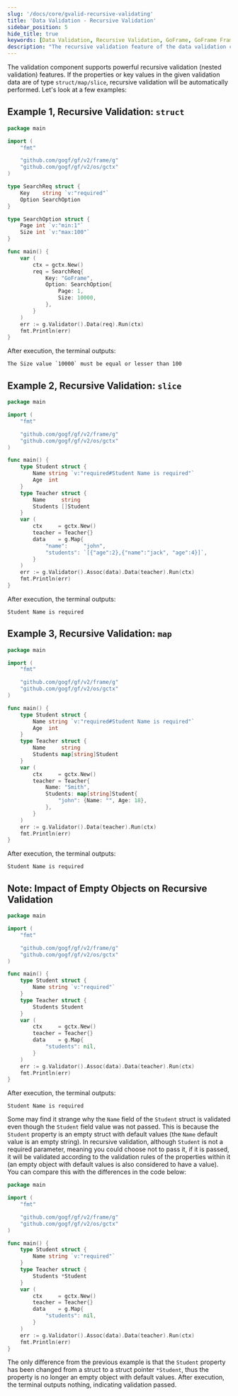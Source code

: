 ```yaml
---
slug: '/docs/core/gvalid-recursive-validating'
title: 'Data Validation - Recursive Validation'
sidebar_position: 5
hide_title: true
keywords: [Data Validation, Recursive Validation, GoFrame, GoFrame Framework, Nested Validation, Struct Validation, Map Validation, Slice Validation, Validation Component, GoFrame Validator]
description: "The recursive validation feature of the data validation component in the GoFrame framework. Through example code, it demonstrates how to perform nested validation on struct, slice, and map types of data to achieve effective validation of complex data structures. Special note is made on handling empty objects in recursive validation, and empty objects with default values are considered passed and validated."
---
```


The validation component supports powerful recursive validation (nested validation) features. If the properties or key values in the given validation data are of type `struct/map/slice`, recursive validation will be automatically performed. Let's look at a few examples:

## Example 1, Recursive Validation: `struct`

```go
package main

import (
    "fmt"

    "github.com/gogf/gf/v2/frame/g"
    "github.com/gogf/gf/v2/os/gctx"
)

type SearchReq struct {
    Key    string `v:"required"`
    Option SearchOption
}

type SearchOption struct {
    Page int `v:"min:1"`
    Size int `v:"max:100"`
}

func main() {
    var (
        ctx = gctx.New()
        req = SearchReq{
            Key: "GoFrame",
            Option: SearchOption{
                Page: 1,
                Size: 10000,
            },
        }
    )
    err := g.Validator().Data(req).Run(ctx)
    fmt.Println(err)
}
```

After execution, the terminal outputs:

```
The Size value `10000` must be equal or lesser than 100
```

## Example 2, Recursive Validation: `slice`

```go
package main

import (
    "fmt"

    "github.com/gogf/gf/v2/frame/g"
    "github.com/gogf/gf/v2/os/gctx"
)

func main() {
    type Student struct {
        Name string `v:"required#Student Name is required"`
        Age  int
    }
    type Teacher struct {
        Name     string
        Students []Student
    }
    var (
        ctx     = gctx.New()
        teacher = Teacher{}
        data    = g.Map{
            "name":     "john",
            "students": `[{"age":2},{"name":"jack", "age":4}]`,
        }
    )
    err := g.Validator().Assoc(data).Data(teacher).Run(ctx)
    fmt.Println(err)
}
```

After execution, the terminal outputs:

```
Student Name is required
```

## Example 3, Recursive Validation: `map`

```go
package main

import (
    "fmt"

    "github.com/gogf/gf/v2/frame/g"
    "github.com/gogf/gf/v2/os/gctx"
)

func main() {
    type Student struct {
        Name string `v:"required#Student Name is required"`
        Age  int
    }
    type Teacher struct {
        Name     string
        Students map[string]Student
    }
    var (
        ctx     = gctx.New()
        teacher = Teacher{
            Name: "Smith",
            Students: map[string]Student{
                "john": {Name: "", Age: 18},
            },
        }
    )
    err := g.Validator().Data(teacher).Run(ctx)
    fmt.Println(err)
}
```

After execution, the terminal outputs:

```
Student Name is required
```

## Note: Impact of Empty Objects on Recursive Validation

```go
package main

import (
    "fmt"

    "github.com/gogf/gf/v2/frame/g"
    "github.com/gogf/gf/v2/os/gctx"
)

func main() {
    type Student struct {
        Name string `v:"required"`
    }
    type Teacher struct {
        Students Student
    }
    var (
        ctx     = gctx.New()
        teacher = Teacher{}
        data    = g.Map{
            "students": nil,
        }
    )
    err := g.Validator().Assoc(data).Data(teacher).Run(ctx)
    fmt.Println(err)
}
```

After execution, the terminal outputs:

```
Student Name is required
```

Some may find it strange why the `Name` field of the `Student` struct is validated even though the `Student` field value was not passed. This is because the `Student` property is an empty struct with default values (the `Name` default value is an empty string). In recursive validation, although `Student` is not a required parameter, meaning you could choose not to pass it, if it is passed, it will be validated according to the validation rules of the properties within it (an empty object with default values is also considered to have a value). You can compare this with the differences in the code below:

```go
package main

import (
    "fmt"

    "github.com/gogf/gf/v2/frame/g"
    "github.com/gogf/gf/v2/os/gctx"
)

func main() {
    type Student struct {
        Name string `v:"required"`
    }
    type Teacher struct {
        Students *Student
    }
    var (
        ctx     = gctx.New()
        teacher = Teacher{}
        data    = g.Map{
            "students": nil,
        }
    )
    err := g.Validator().Assoc(data).Data(teacher).Run(ctx)
    fmt.Println(err)
}
```

The only difference from the previous example is that the `Student` property has been changed from a struct to a struct pointer `*Student`, thus the property is no longer an empty object with default values. After execution, the terminal outputs nothing, indicating validation passed.